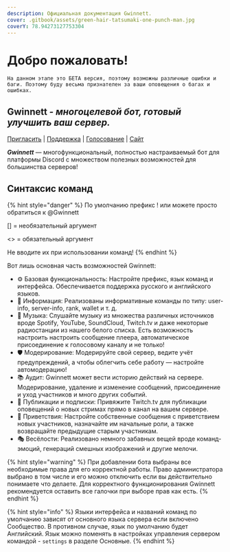 ```yaml
---
description: Официальная документация Gwinnett.
cover: .gitbook/assets/green-hair-tatsumaki-one-punch-man.jpg
coverY: 78.94273127753304
---
```


# Добро пожаловать!

`На данном этапе это БЕТА версия, поэтому возможны различные ошибки и баги. Поэтому буду весьма признателен за ваши оповещения о багах и ошибках.`

## Gwinnett _- многоцелевой бот, готовый улучшить ваш сервер._

[Пригласить](https://discord.com/oauth2/authorize?client\_id=669892920899272747\&permissions=2146958847\&scope=applications.commands%20bot) | [Поддержка](https://discord.gg/fXtuEAT) | [Голосование](https://top.gg/bot/669892920899272747/vote) | [Сайт](http://gwinnett.ru)

_**Gwinnett**_ — многофункциональный, полностью настраиваемый бот для платформы Discord с множеством полезных возможностей для большинства серверов!

## Синтаксис команд

{% hint style="danger" %}
По умолчанию префикс ! или можете просто обратиться к @Gwinnett

\[] = необязательный аргумент

<> = обязательный аргумент

Не вводите их при использовании команд!
{% endhint %}

Вот лишь основная часть возможностей Gwinnett:

* ⚙️ Базовая функциональность: Настройте префикс, язык команд и интерфейса. Обеспечивается поддержка русского и английского языков.
* 📝 Информация: Реализованы информативные команды по типу: user-info, server-info, rank, wallet и т. д.
* 🎵 Музыка: Слушайте музыку из множества различных источников вроде Spotify, YouTube, SoundCloud, Twitch.tv и даже некоторые радиостанции из нашего белого списка. Есть возможность настроить настроить сообщение плеера, автоматическое присоединение к голосовому каналу и не только!
* 🛡️ Модерирование: Модерируйте свой сервер, ведите учёт предупреждений, а чтобы облегчить себе работу — настройте автомодерацию!
* 📚 Аудит: Gwinnett может вести историю действий на сервере. Модерирование, удаление и изменение сообщений, присоединение и уход участников и много других событий.
* 📢 Публикации и подписки: Привяжите Twitch.tv для публикации оповещений о новых стримах прямо в канал на вашем сервере.
* 👋 Приветствия: Настройте собственные сообщения с приветствием новых участников, назначайте им начальные роли, а также возвращайте предыдущие старым участникам.
* 🎭 Весёлости: Реализовано немного забавных вещей вроде команд-эмоций, генераций смешных изображений и другие мелочи.

{% hint style="warning" %}
При добавлении бота выбраны все необходимые права для его корректной работы. Право администратора выбрано в том числе и его можно отключить если вы действительно понимаете что делаете. Для корректного функционирования Gwinnett рекомендуется оставить все галочки при выборе прав как есть.
{% endhint %}

{% hint style="info" %}
Языки интерфейса и названий команд по умолчанию зависят от основного языка сервера если включено Сообщество. В противном случае, язык по умолчанию будет Английский. Язык можно поменять в настройках управления сервером командой - `settings` в разделе Основные.
{% endhint %}

